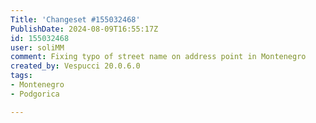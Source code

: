 ```yaml
---
Title: 'Changeset #155032468'
PublishDate: 2024-08-09T16:55:17Z
id: 155032468
user: soliMM
comment: Fixing typo of street name on address point in Montenegro
created_by: Vespucci 20.0.6.0
tags:
- Montenegro
- Podgorica

---
```

